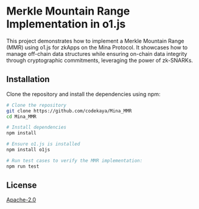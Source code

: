 # Merkle Mountain Range Implementation in o1.js

This project demonstrates how to implement a Merkle Mountain Range (MMR) using o1.js for zkApps on the Mina Protocol. It showcases how to manage off-chain data structures while ensuring on-chain data integrity through cryptographic commitments, leveraging the power of zk-SNARKs.

## Installation

Clone the repository and install the dependencies using npm:

```bash
# Clone the repository
git clone https://github.com/codekaya/Mina_MMR
cd Mina_MMR

# Install dependencies
npm install

# Ensure o1.js is installed
npm install o1js

# Run test cases to verify the MMR implementation:
npm run test

```

## License

[Apache-2.0](LICENSE)
